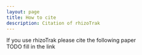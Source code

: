 ```yaml
---
layout: page
title: How to cite
description: Citation of rhizoTrak
---
```


If you use <span class="rhizoTrakClass">rhizoTrak</span>  please cite the following paper
	<br>
	TODO fill in the link

